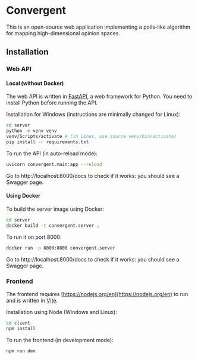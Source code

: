 # Convergent

This is an open-source web application implementing a polis-like algorithm for mapping high-dimensional opinion spaces.

## Installation

### Web API

#### Local (without Docker)

The web API is written in [FastAPI](https://fastapi.tiangolo.com/), a web framework for Python. You need to install Python before running the API.

Installation for Windows (instructions are minimally changed for Linux):

```bash
cd server
python -m venv venv
venv/Scripts/activate # (in Linux, use source venv/bin/activate)
pip install -r requirements.txt
```

To run the API (in auto-reload mode):

```bash
uvicorn convergent.main:app --reload
```

Go to http://localhost:8000/docs to check if it works: you should see a Swagger page.

#### Using Docker

To build the server image using Docker:

```bash
cd server
docker build -t convergent.server .
```
To run it on port 8000:

```bash
docker run -p 8000:8000 convergent.server
```

Go to http://localhost:8000/docs to check if it works: you should see a Swagger page.

### Frontend

The frontend requires [https://nodejs.org/en](https://nodejs.org/en) to run and is written in [Vite](https://vite.dev/).

Installation using Node (Windows and Linux):

```bash
cd client
npm install
```

To run the frontend (in development mode):

```bash
npm run dev
```
